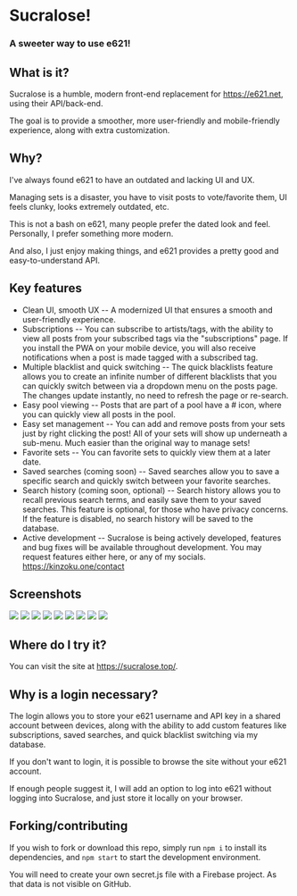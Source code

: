 # Sucralose!
### A sweeter way to use e621!

## What is it?
Sucralose is a humble, modern front-end replacement for https://e621.net, using their API/back-end.

The goal is to provide a smoother, more user-friendly and mobile-friendly experience,
along with extra customization.

## Why?
I've always found e621 to have an outdated and lacking UI and UX.

Managing sets is a disaster, you have to visit posts to vote/favorite them, UI feels clunky, looks extremely outdated, etc.

This is not a bash on e621, many people prefer the dated look and feel. Personally, I prefer something more modern.

And also, I just enjoy making things, and e621 provides a pretty good and easy-to-understand API.

## Key features

- Clean UI, smooth UX -- A modernized UI that ensures a smooth and user-friendly experience.
- Subscriptions -- You can subscribe to artists/tags, with the ability to view all posts from your subscribed tags via the "subscriptions" page. If you install the PWA on your mobile device, you will also receive notifications when a post is made tagged with a subscribed tag.
- Multiple blacklist and quick switching -- The quick blacklists feature allows you to create an infinite number of different blacklists that you can quickly switch between via a dropdown menu on the posts page. The changes update instantly, no need to refresh the page or re-search.
- Easy pool viewing -- Posts that are part of a pool have a # icon, where you can quickly view all posts in the pool.
- Easy set management -- You can add and remove posts from your sets just by right clicking the post! All of your sets will show up underneath a sub-menu. Much easier than the original way to manage sets!
- Favorite sets -- You can favorite sets to quickly view them at a later date.
- Saved searches (coming soon) -- Saved searches allow you to save a specific search and quickly switch between your favorite searches.
- Search history (coming soon, optional) -- Search history allows you to recall previous search terms, and easily save them to your saved searches. This feature is optional, for those who have privacy concerns. If the feature is disabled, no search history will be saved to the database.
- Active development -- Sucralose is being actively developed, features and bug fixes will be available throughout development. You may request features either here, or any of my socials. https://kinzoku.one/contact

## Screenshots
![](https://i.imgur.com/L87tQcM.png)
![](https://i.imgur.com/t1EQLOL.png)
![](https://i.imgur.com/dmfuskc.png)
![](https://i.imgur.com/IYnSiCB.png)
![](https://i.imgur.com/F4ckdFj.png)
![](https://i.imgur.com/ZJ3AmKT.png)
![](https://i.imgur.com/ErYaCNu.png)
![](https://i.imgur.com/Vv642Fg.jpg)
![](https://i.imgur.com/N9rOOu4.png)

## Where do I try it?
You can visit the site at https://sucralose.top/.

## Why is a login necessary?
The login allows you to store your e621 username and API key in a shared account between devices, along with the ability to add custom features like subscriptions, saved searches, and quick blacklist switching via my database.

If you don't want to login, it is possible to browse the site without your e621 account.

If enough people suggest it, I will add an option to log into e621 without logging into Sucralose, and just store it locally on your browser.

## Forking/contributing
If you wish to fork or download this repo, simply run `npm i` to install its dependencies,
and `npm start` to start the development environment.

You will need to create your own secret.js file with a Firebase project. As that data is not visible on GitHub.